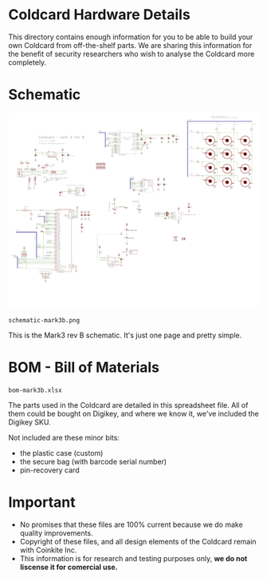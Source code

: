
# Coldcard Hardware Details

This directory contains enough information for you to be able to
build your own Coldcard from off-the-shelf parts.
We are sharing this information for the benefit of security
researchers who wish to analyse the Coldcard more completely.


# Schematic

![](schematic-mark3b.png)

`schematic-mark3b.png`

This is the Mark3 rev B schematic. It's just one page and pretty simple.


# BOM - Bill of Materials

`bom-mark3b.xlsx`

The parts used in the Coldcard are detailed in this spreadsheet file.
All of them could be bought on Digikey, and where we know
it, we've included the Digikey SKU.

Not included are these minor bits:

- the plastic case (custom)
- the secure bag (with barcode serial number)
- pin-recovery card


# Important

- No promises that these files are 100% current because we do make quality improvements.
- Copyright of these files, and all design elements of the Coldcard remain with Coinkite Inc.
- This information is for research and testing purposes only, **we do not liscense it for comercial use.**

